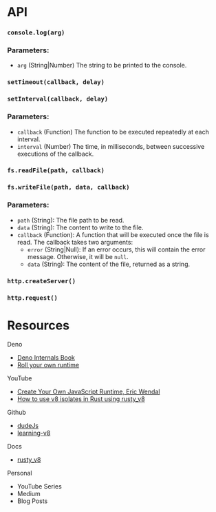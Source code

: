 # API

### `console.log(arg)`
### Parameters:
- `arg` (String|Number) The string to be printed to the console.

### `setTimeout(callback, delay)`
### `setInterval(callback, delay)`
### Parameters:
- `callback` (Function) The function to be executed repeatedly at each interval.
- `interval` (Number) The time, in milliseconds, between successive executions of the callback.

### `fs.readFile(path, callback)`
### `fs.writeFile(path, data, callback)`
### Parameters:
- `path` (String): The file path to be read.
- `data` (String): The content to write to the file.
- `callback` (Function): A function that will be executed once the file is read. The callback takes two arguments:
  - `error` (String|Null): If an error occurs, this will contain the error message. Otherwise, it will be `null`.
  - `data` (String): The content of the file, returned as a string.

### `http.createServer()`
### `http.request()`

# Resources  
Deno
- [Deno Internals Book](https://choubey.gitbook.io/internals-of-deno)
- [Roll your own runtime](https://deno.com/blog/roll-your-own-javascript-runtime) 

YouTube
- [Create Your Own JavaScript Runtime, Eric Wendal](https://www.youtube.com/watch?v=ynNDmp7hBdo&t=1s)
- [How to use v8 isolates in Rust using rusty_v8](https://www.youtube.com/watch?v=ZzbmcQv-VJc&t=637s) 

Github
- [dudeJs](https://github.com/ghost8395/dudeJS) 
- [learning-v8](https://github.com/danbev/learning-v8)

Docs
- [rusty_v8](https://docs.rs/rusty_v8/latest/rusty_v8/)

Personal
- YouTube Series 
- Medium
- Blog Posts
